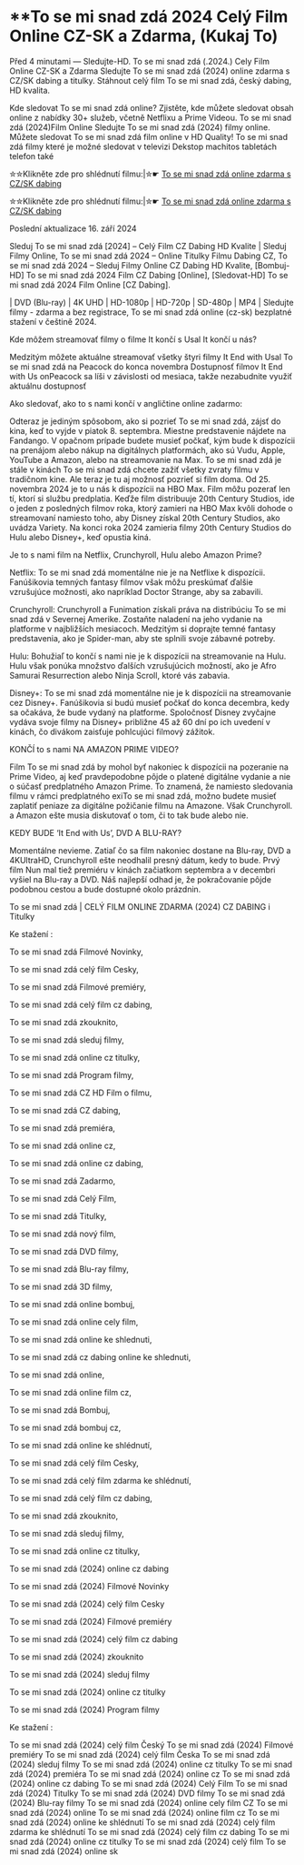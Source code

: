 # **To se mi snad zdá 2024 Celý Film Online CZ-SK a Zdarma, (Kukaj To)

Před 4 minutami — Sledujte-HD. To se mi snad zdá (.2024.) Cely Film Online CZ-SK a Zdarma
Sledujte To se mi snad zdá (2024) online zdarma s CZ/SK dabing a titulky. Stáhnout celý film To se mi snad zdá, český dabing, HD kvalita.

Kde sledovat To se mi snad zdá online? Zjistěte, kde můžete sledovat obsah online z nabídky 30+ služeb, včetně Netflixu a Prime Videou. To se mi snad zdá (2024)Film Online Sledujte To se mi snad zdá (2024) filmy online. Můžete sledovat To se mi snad zdá film online v HD Quality! To se mi snad zdá filmy které je možné sledovat v televizi Dekstop machitos tabletách telefon také

✮✮Klikněte zde pro shlédnutí filmu:|✮☛ [To se mi snad zdá online zdarma s CZ/SK dabing](https://onlinecz-skdabingtitulkyzdarmo.blogspot.com/2024/09/to-se-mi-snad-zda-cely-film-online-cz.html)

✮✮Klikněte zde pro shlédnutí filmu:|✮☛ [To se mi snad zdá online zdarma s CZ/SK dabing](https://onlinecz-skdabingtitulkyzdarmo.blogspot.com/2024/09/to-se-mi-snad-zda-cely-film-online-cz.html)

Poslední aktualizace 16. září 2024


Sleduj To se mi snad zdá [2024] – Celý Film CZ Dabing HD Kvalite | Sleduj Filmy Online, To se mi snad zdá 2024 – Online Titulky Filmu Dabing CZ, To se mi snad zdá 2024 – Sleduj Filmy Online CZ Dabing HD Kvalite, [Bombuj-HD] To se mi snad zdá 2024 Film CZ Dabing [Online], [Sledovat-HD] To se mi snad zdá 2024 Film Online [CZ Dabing].

| DVD (Blu-ray) | 4K UHD | HD-1080p | HD-720p | SD-480p | MP4 | Sledujte filmy - zdarma a bez registrace, To se mi snad zdá online (cz-sk) bezplatné stažení v češtině 2024.

Kde môžem streamovať filmy o filme It končí s Usal It končí u nás?

Medzitým môžete aktuálne streamovať všetky štyri filmy It End with Usal To se mi snad zdá na Peacock do konca novembra Dostupnosť filmov It End with Us onPeacock sa líši v závislosti od mesiaca, takže nezabudnite využiť aktuálnu dostupnosť

Ako sledovať, ako to s nami končí v angličtine online zadarmo:

Odteraz je jediným spôsobom, ako si pozrieť To se mi snad zdá, zájsť do kina, keď to vyjde v piatok 8. septembra. Miestne predstavenie nájdete na Fandango. V opačnom prípade budete musieť počkať, kým bude k dispozícii na prenájom alebo nákup na digitálnych platformách, ako sú Vudu, Apple, YouTube a Amazon, alebo na streamovanie na Max. To se mi snad zdá je stále v kinách To se mi snad zdá chcete zažiť všetky zvraty filmu v tradičnom kine. Ale teraz je tu aj možnosť pozrieť si film doma. Od 25. novembra 2024 je to u nás k dispozícii na HBO Max. Film môžu pozerať len tí, ktorí si službu predplatia. Keďže film distribuuje 20th Century Studios, ide o jeden z posledných filmov roka, ktorý zamieri na HBO Max kvôli dohode o streamovaní namiesto toho, aby Disney získal 20th Century Studios, ako uvádza Variety. Na konci roka 2024 zamieria filmy 20th Century Studios do Hulu alebo Disney+, keď opustia kiná.

Je to s nami film na Netflix, Crunchyroll, Hulu alebo Amazon Prime?

Netflix: To se mi snad zdá momentálne nie je na Netflixe k dispozícii. Fanúšikovia temných fantasy filmov však môžu preskúmať ďalšie vzrušujúce možnosti, ako napríklad Doctor Strange, aby sa zabavili.

Crunchyroll: Crunchyroll a Funimation získali práva na distribúciu To se mi snad zdá v Severnej Amerike. Zostaňte naladení na jeho vydanie na platforme v najbližších mesiacoch. Medzitým si doprajte temné fantasy predstavenia, ako je Spider-man, aby ste splnili svoje zábavné potreby.

Hulu: Bohužiaľ to končí s nami nie je k dispozícii na streamovanie na Hulu. Hulu však ponúka množstvo ďalších vzrušujúcich možností, ako je Afro Samurai Resurrection alebo Ninja Scroll, ktoré vás zabavia.

Disney+: To se mi snad zdá momentálne nie je k dispozícii na streamovanie cez Disney+. Fanúšikovia si budú musieť počkať do konca decembra, kedy sa očakáva, že bude vydaný na platforme. Spoločnosť Disney zvyčajne vydáva svoje filmy na Disney+ približne 45 až 60 dní po ich uvedení v kinách, čo divákom zaisťuje pohlcujúci filmový zážitok.

KONČÍ to s nami NA AMAZON PRIME VIDEO?

Film To se mi snad zdá by mohol byť nakoniec k dispozícii na pozeranie na Prime Video, aj keď pravdepodobne pôjde o platené digitálne vydanie a nie o súčasť predplatného Amazon Prime. To znamená, že namiesto sledovania filmu v rámci predplatného exiTo se mi snad zdá, možno budete musieť zaplatiť peniaze za digitálne požičanie filmu na Amazone. Však Crunchyroll. a Amazon ešte musia diskutovať o tom, či to tak bude alebo nie.

KEDY BUDE ‘It End with Us’, DVD A BLU-RAY?

Momentálne nevieme. Zatiaľ čo sa film nakoniec dostane na Blu-ray, DVD a 4KUltraHD, Crunchyroll ešte neodhalil presný dátum, kedy to bude. Prvý film Nun mal tiež premiéru v kinách začiatkom septembra a v decembri vyšiel na Blu-ray a DVD. Náš najlepší odhad je, že pokračovanie pôjde podobnou cestou a bude dostupné okolo prázdnin.

To se mi snad zdá | CELÝ FILM ONLINE ZDARMA (2024) CZ DABING i Titulky

Ke stažení :

To se mi snad zdá Filmové Novinky,

To se mi snad zdá celý film Cesky,

To se mi snad zdá Filmové premiéry,

To se mi snad zdá celý film cz dabing,

To se mi snad zdá zkouknito,

To se mi snad zdá sleduj filmy,

To se mi snad zdá online cz titulky,

To se mi snad zdá Program filmy,

To se mi snad zdá CZ HD Film o filmu,

To se mi snad zdá CZ dabing,

To se mi snad zdá premiéra,

To se mi snad zdá online cz,

To se mi snad zdá online cz dabing,

To se mi snad zdá Zadarmo,

To se mi snad zdá Celý Film,

To se mi snad zdá Titulky,

To se mi snad zdá nový film,

To se mi snad zdá DVD filmy,

To se mi snad zdá Blu-ray filmy,

To se mi snad zdá 3D filmy,

To se mi snad zdá online bombuj,

To se mi snad zdá online cely film,

To se mi snad zdá online ke shlednuti,

To se mi snad zdá cz dabing online ke shlednuti,

To se mi snad zdá online,

To se mi snad zdá online film cz,

To se mi snad zdá Bombuj,

To se mi snad zdá bombuj cz,

To se mi snad zdá online ke shlédnutí,

To se mi snad zdá celý film Cesky,

To se mi snad zdá celý film zdarma ke shlédnutí,

To se mi snad zdá celý film cz dabing,

To se mi snad zdá zkouknito,

To se mi snad zdá sleduj filmy,

To se mi snad zdá online cz titulky,

To se mi snad zdá (2024) online cz dabing

To se mi snad zdá (2024) Filmové Novinky

To se mi snad zdá (2024) celý film Cesky

To se mi snad zdá (2024) Filmové premiéry

To se mi snad zdá (2024) celý film cz dabing

To se mi snad zdá (2024) zkouknito

To se mi snad zdá (2024) sleduj filmy

To se mi snad zdá (2024) online cz titulky

To se mi snad zdá (2024) Program filmy

Ke stažení :

To se mi snad zdá (2024) celý film Český To se mi snad zdá (2024) Filmové premiéry To se mi snad zdá (2024) celý film Česka To se mi snad zdá (2024) sleduj filmy To se mi snad zdá (2024) online cz titulky To se mi snad zdá (2024) premiéra To se mi snad zdá (2024) online cz To se mi snad zdá (2024) online cz dabing To se mi snad zdá (2024) Celý Film To se mi snad zdá (2024) Titulky To se mi snad zdá (2024) DVD filmy To se mi snad zdá (2024) Blu-ray filmy To se mi snad zdá (2024) online cely film CZ To se mi snad zdá (2024) online To se mi snad zdá (2024) online film cz To se mi snad zdá (2024) online ke shlédnutí To se mi snad zdá (2024) celý film zdarma ke shlédnutí To se mi snad zdá (2024) celý film cz dabing To se mi snad zdá (2024) online cz titulky To se mi snad zdá (2024) celý film To se mi snad zdá (2024) online sk
